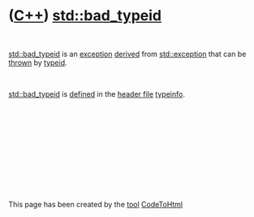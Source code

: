 



 

 

 

 

 

([C++](Cpp.md)) [std::bad\_typeid](CppBad_typeid.md)
======================================================

 

[std::bad\_typeid](CppBad_typeid.md) is an
[exception](CppException.md) [derived](CppDerivedClass.md) from
[std::exception](CppException.md) that can be [thrown](CppThrow.md) by
[typeid](CppTypeid.md).

 

[std::bad\_typeid](CppBad_typeid.md) is [defined](CppDefinition.md) in
the [header file](CppHeaderFile.md) [typeinfo](CppTypeinfoH.md).

 

 

 

 

 





 




This page has been created by the [tool](Tools.md)
[CodeToHtml](ToolCodeToHtml.md)
